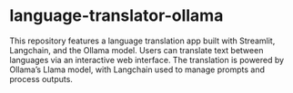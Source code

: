 # language-translator-ollama
This repository features a language translation app built with Streamlit, Langchain, and the Ollama model. Users can translate text between languages via an interactive web interface. The translation is powered by Ollama’s Llama model, with Langchain used to manage prompts and process outputs.
